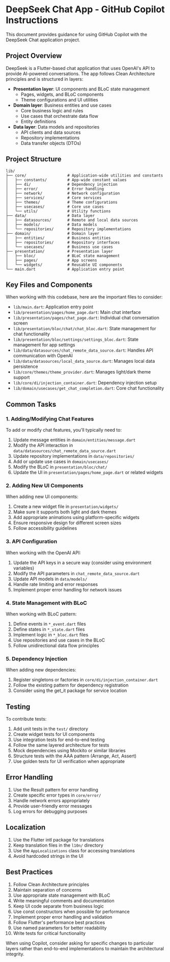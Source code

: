 # DeepSeek Chat App - GitHub Copilot Instructions

This document provides guidance for using GitHub Copilot with the DeepSeek Chat application project.

## Project Overview

DeepSeek is a Flutter-based chat application that uses OpenAI's API to provide AI-powered conversations. The app follows Clean Architecture principles and is structured in layers:

- **Presentation layer**: UI components and BLoC state management
  - Pages, widgets, and BLoC components
  - Theme configurations and UI utilities
- **Domain layer**: Business entities and use cases
  - Core business logic and rules
  - Use cases that orchestrate data flow
  - Entity definitions
- **Data layer**: Data models and repositories
  - API clients and data sources
  - Repository implementations
  - Data transfer objects (DTOs)

## Project Structure

```
lib/
├── core/                  # Application-wide utilities and constants
│   ├── constants/         # App-wide constant values
│   ├── di/                # Dependency injection
│   ├── error/             # Error handling
│   ├── network/           # Network configuration
│   ├── services/          # Core services
│   ├── themes/            # Theme configurations
│   ├── usecases/          # Core use cases
│   └── utils/             # Utility functions
├── data/                  # Data layer
│   ├── datasources/       # Remote and local data sources
│   ├── models/            # Data models
│   └── repositories/      # Repository implementations
├── domain/                # Domain layer
│   ├── entities/          # Business entities
│   ├── repositories/      # Repository interfaces
│   └── usecases/          # Business use cases
├── presentation/          # Presentation layer
│   ├── bloc/              # BLoC state management
│   ├── pages/             # App screens
│   └── widgets/           # Reusable UI components
└── main.dart              # Application entry point
```

## Key Files and Components

When working with this codebase, here are the important files to consider:

- `lib/main.dart`: Application entry point
- `lib/presentation/pages/home_page.dart`: Main chat interface
- `lib/presentation/pages/chat_page.dart`: Individual chat conversation screen
- `lib/presentation/bloc/chat/chat_bloc.dart`: State management for chat functionality
- `lib/presentation/bloc/settings/settings_bloc.dart`: State management for app settings
- `lib/data/datasources/chat_remote_data_source.dart`: Handles API communication with OpenAI
- `lib/data/datasources/local_data_source.dart`: Manages local data persistence
- `lib/core/themes/theme_provider.dart`: Manages light/dark theme support
- `lib/core/di/injection_container.dart`: Dependency injection setup
- `lib/domain/usecases/get_chat_completion.dart`: Core chat functionality

## Common Tasks

### 1. Adding/Modifying Chat Features

To add or modify chat features, you'll typically need to:

1. Update message entities in `domain/entities/message.dart`
2. Modify the API interaction in `data/datasources/chat_remote_data_source.dart`
3. Update repository implementations in `data/repositories/`
4. Add or update use cases in `domain/usecases/`
5. Modify the BLoC in `presentation/bloc/chat/`
6. Update the UI in `presentation/pages/home_page.dart` or related widgets

### 2. Adding New UI Components

When adding new UI components:

1. Create a new widget file in `presentation/widgets/`
2. Make sure it supports both light and dark themes
3. Add appropriate animations using platform-specific widgets
4. Ensure responsive design for different screen sizes
5. Follow accessibility guidelines

### 3. API Configuration

When working with the OpenAI API:

1. Update the API keys in a secure way (consider using environment variables)
2. Modify the API parameters in `chat_remote_data_source.dart`
3. Update API models in `data/models/`
4. Handle rate limiting and error responses
5. Implement proper error handling for network issues

### 4. State Management with BLoC

When working with BLoC pattern:

1. Define events in `*_event.dart` files
2. Define states in `*_state.dart` files
3. Implement logic in `*_bloc.dart` files
4. Use repositories and use cases in the BLoC
5. Follow unidirectional data flow principles

### 5. Dependency Injection

When adding new dependencies:

1. Register singletons or factories in `core/di/injection_container.dart`
2. Follow the existing pattern for dependency registration
3. Consider using the get_it package for service location

## Testing

To contribute tests:

1. Add unit tests in the `test/` directory
2. Create widget tests for UI components
3. Use integration tests for end-to-end testing
4. Follow the same layered architecture for tests
5. Mock dependencies using Mockito or similar libraries
6. Structure tests with the AAA pattern (Arrange, Act, Assert)
7. Use golden tests for UI verification when appropriate

## Error Handling

1. Use the Result pattern for error handling
2. Create specific error types in `core/error/`
3. Handle network errors appropriately
4. Provide user-friendly error messages
5. Log errors for debugging purposes

## Localization

1. Use the Flutter intl package for translations
2. Keep translation files in the `l10n/` directory
3. Use the `AppLocalizations` class for accessing translations
4. Avoid hardcoded strings in the UI

## Best Practices

1. Follow Clean Architecture principles
2. Maintain separation of concerns
3. Use appropriate state management with BLoC
4. Write meaningful comments and documentation
5. Keep UI code separate from business logic
6. Use const constructors when possible for performance
7. Implement proper error handling and validation
8. Follow Flutter's performance best practices
9. Use named parameters for better readability
10. Write tests for critical functionality

When using Copilot, consider asking for specific changes to particular layers rather than end-to-end implementations to maintain the architectural integrity.
